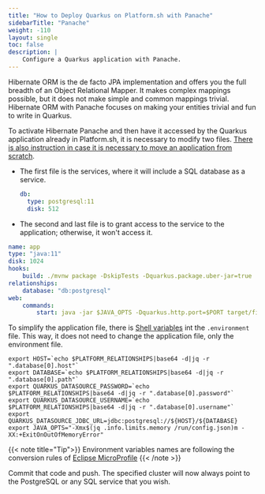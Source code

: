 ```yaml
---
title: "How to Deploy Quarkus on Platform.sh with Panache"
sidebarTitle: "Panache"
weight: -110
layout: single
toc: false
description: |
    Configure a Quarkus application with Panache.
---
```


Hibernate ORM is the de facto JPA implementation and offers you the full breadth of an Object Relational Mapper. It makes complex mappings possible, but it does not make simple and common mappings trivial. Hibernate ORM with Panache focuses on making your entities trivial and fun to write in Quarkus.

To activate Hibernate Panache and then have it accessed by the Quarkus application already in Platform.sh, it is necessary to modify two files. [There is also instruction in case it is necessary to move an application from scratch](_index.md).

* The first file is the services, where it will include a SQL database as a service.

  ```yaml
  db:
    type: postgresql:11
    disk: 512
  ```

* The second and last file is to grant access to the service to the application; otherwise, it won't access it.

```yaml
name: app
type: "java:11"
disk: 1024
hooks:
    build: ./mvnw package -DskipTests -Dquarkus.package.uber-jar=true
relationships:
    database: "db:postgresql"
web:
    commands:
        start: java -jar $JAVA_OPTS -Dquarkus.http.port=$PORT target/file.jar
```

To simplify the application file, there is [Shell variables](https://docs.platform.sh/development/variables.html#shell-variables) int the  `.environment` file. This way,  it does not need to change the application file, only the environment file.

```properties
export HOST=`echo $PLATFORM_RELATIONSHIPS|base64 -d|jq -r ".database[0].host"`
export DATABASE=`echo $PLATFORM_RELATIONSHIPS|base64 -d|jq -r ".database[0].path"`
export QUARKUS_DATASOURCE_PASSWORD=`echo $PLATFORM_RELATIONSHIPS|base64 -d|jq -r ".database[0].password"`
export QUARKUS_DATASOURCE_USERNAME=`echo $PLATFORM_RELATIONSHIPS|base64 -d|jq -r ".database[0].username"`
export QUARKUS_DATASOURCE_JDBC_URL=jdbc:postgresql://${HOST}/${DATABASE}
export JAVA_OPTS="-Xmx$(jq .info.limits.memory /run/config.json)m -XX:+ExitOnOutOfMemoryError"
```

{{< note title="Tip">}}
Environment variables names are following the conversion rules of [Eclipse MicroProfile](https://github.com/eclipse/microprofile-config/blob/master/spec/src/main/asciidoc/configsources.asciidoc#default-configsources)
{{< /note >}}

Commit that code and push. The specified cluster will now always point to the PostgreSQL or any SQL service that you wish.